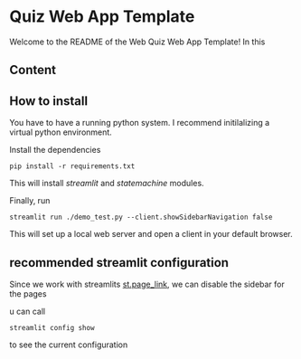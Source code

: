# Quiz Web App Template

Welcome to the README of the Web Quiz Web App Template! In this  

## Content

## How to install

You have to have a running python system. I recommend initilalizing a virtual python environment.

Install the dependencies

```
pip install -r requirements.txt
```

This will install *streamlit* and *statemachine* modules.

Finally, run
```
streamlit run ./demo_test.py --client.showSidebarNavigation false
```
This will set up a local web server and open a client in your default browser.

## recommended streamlit configuration

Since we work with streamlits [st.page_link](https://docs.streamlit.io/develop/api-reference/widgets/st.page_link), we can disable the sidebar for the pages

u can call 
```
streamlit config show
```


to see the current configuration
